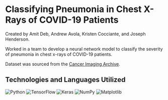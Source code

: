 # Classifying Pneumonia in Chest X-Rays of COVID-19 Patients

Created by Amit Deb, Andrew Avola, Kristen Cocciante, and Joseph Henderson.

Worked in a team to develop a neural network model to classify the severity of pneumonia in chest x-rays of COVID-19 patients.

Dataset was sourced from the [Cancer Imaging Archive](https://wiki.cancerimagingarchive.net/pages/viewpage.action?pageId=70230281).

## Technologies and Languages Utilized

![Python](https://img.shields.io/badge/python-3670A0?style=for-the-badge&logo=python&logoColor=ffdd54)
![TensorFlow](https://img.shields.io/badge/TensorFlow-%23FF6F00.svg?style=for-the-badge&logo=TensorFlow&logoColor=white)
![Keras](https://img.shields.io/badge/Keras-%23D00000.svg?style=for-the-badge&logo=Keras&logoColor=white)
![NumPy](https://img.shields.io/badge/numpy-%23013243.svg?style=for-the-badge&logo=numpy&logoColor=white)
![Matplotlib](https://img.shields.io/badge/Matplotlib-%23ffffff.svg?style=for-the-badge&logo=Matplotlib&logoColor=black)
